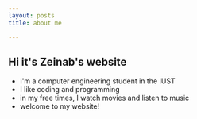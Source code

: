 ```yaml
---
layout: posts
title: about me

---
```


## Hi it's Zeinab's website
- I'm a computer engineering student in the IUST
- I like coding and programming
- in my free times, I watch movies and listen to music
- welcome to my website!